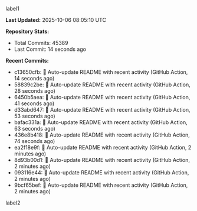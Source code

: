 
label1 
<!-- ACTIVITY_START -->
**Last Updated:** 2025-10-06 08:05:10 UTC

**Repository Stats:**
- Total Commits: 45389
- Last Commit: 14 seconds ago

**Recent Commits:**
- c13650cfb: 🤖 Auto-update README with recent activity (GitHub Action, 14 seconds ago)
- 58839c2be: 🤖 Auto-update README with recent activity (GitHub Action, 28 seconds ago)
- 6450b5aea: 🤖 Auto-update README with recent activity (GitHub Action, 41 seconds ago)
- d33abd647: 🤖 Auto-update README with recent activity (GitHub Action, 53 seconds ago)
- bafac331a: 🤖 Auto-update README with recent activity (GitHub Action, 63 seconds ago)
- 436e8b418: 🤖 Auto-update README with recent activity (GitHub Action, 74 seconds ago)
- ea2f18e9f: 🤖 Auto-update README with recent activity (GitHub Action, 2 minutes ago)
- 8d93b00d1: 🤖 Auto-update README with recent activity (GitHub Action, 2 minutes ago)
- 093116e44: 🤖 Auto-update README with recent activity (GitHub Action, 2 minutes ago)
- 9bcf65bef: 🤖 Auto-update README with recent activity (GitHub Action, 2 minutes ago)
<!-- ACTIVITY_END -->

label2
